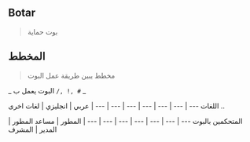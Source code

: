 ## Botar
> بوت حماية

## المخطط
> مخطط يبين طريقة عمل البوت 

_ البوت يعمل ب `/, !, #` _

اللغات 
--- | --- | --- | --- | --- | --- | --- |
عربي | انجليزي | لغات اخرى ..


المتحكمين بالبوت 
--- | --- | --- | --- | --- | --- | --- |
المطور | مساعد المطور | المدير | المشرف
